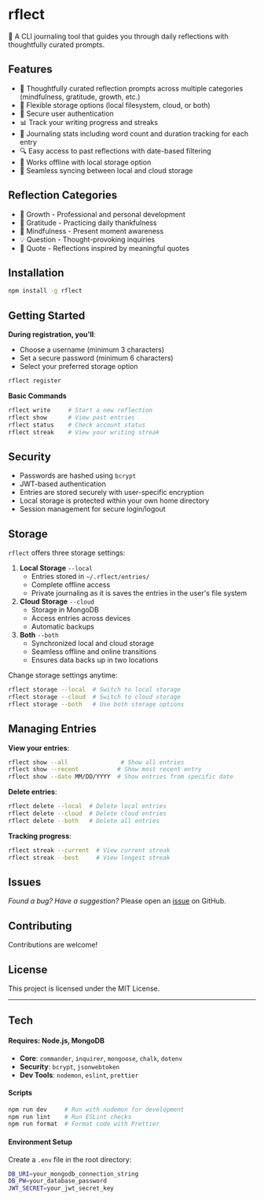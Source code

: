 # rflect
📝 A CLI journaling tool that guides you through daily reflections with thoughtfully curated prompts.

## Features
- 🤔 Thoughtfully curated reflection prompts across multiple categories (mindfulness, gratitude, growth, etc.)
- 💾 Flexible storage options (local filesystem, cloud, or both)
- 🔐 Secure user authentication
- 📊 Track your writing progress and streaks
- 📝 Journaling stats including word count and duration tracking for each entry
- 🔍 Easy access to past reflections with date-based filtering
- 📱 Works offline with local storage option
- 🔄 Seamless syncing between local and cloud storage

## Reflection Categories
- 🎯 Growth - Professional and personal development
- 🙏 Gratitude - Practicing daily thankfulness
- 💭 Mindfulness - Present moment awareness
- 💡 Question - Thought-provoking inquiries
- 💌 Quote - Reflections inspired by meaningful quotes

## Installation
```bash
npm install -g rflect
```

## Getting Started
**During registration, you'll**:
- Choose a username (minimum 3 characters)
- Set a secure password (minimum 6 characters)
- Select your preferred storage option

```bash
rflect register
```

**Basic Commands**
```bash
rflect write     # Start a new reflection
rflect show      # View past entries
rflect status    # Check account status
rflect streak    # View your writing streak
```

## Security
- Passwords are hashed using `bcrypt`
- JWT-based authentication
- Entries are stored securely with user-specific encryption
- Local storage is protected within your own home directory
- Session management for secure login/logout

## Storage
`rflect` offers three storage settings:
1. **Local Storage** `--local`
   - Entries stored in `~/.rflect/entries/`
   - Complete offline access
   - Private journaling as it is saves the entries in the user's file system
2. **Cloud Storage** `--cloud`
   - Storage in MongoDB
   - Access entries across devices 
   - Automatic backups
3. **Both** `--both`
   - Synchronized local and cloud storage
   - Seamless offline and online transitions
   - Ensures data backs up in two locations

Change storage settings anytime:
```bash
rflect storage --local  # Switch to local storage
rflect storage --cloud  # Switch to cloud storage
rflect storage --both   # Use both storage options
```

## Managing Entries
**View your entries**:
```bash
rflect show --all               # Show all entries
rflect show --recent           # Show most recent entry
rflect show --date MM/DD/YYYY  # Show entries from specific date
```

**Delete entries**:
```bash
rflect delete --local  # Delete local entries
rflect delete --cloud  # Delete cloud entries
rflect delete --both   # Delete all entries
```

**Tracking progress**:
```bash
rflect streak --current  # View current streak
rflect streak --best     # View longest streak
```

## Issues
*Found a bug? Have a suggestion?* Please open an [issue](https://github.com/aniqatc/rflect-cli/issues) on GitHub.

## Contributing
Contributions are welcome!

## License
This project is licensed under the MIT License.

---

## Tech
#### Requires: **Node.js, MongoDB**
- **Core**: `commander`, `inquirer`, `mongoose`, `chalk`, `dotenv`
- **Security**: `bcrypt`, `jsonwebtoken`
- **Dev Tools**: `nodemon`, `eslint`, `prettier`

#### Scripts
```bash
npm run dev     # Run with nodemon for development
npm run lint    # Run ESLint checks
npm run format  # Format code with Prettier
```

#### Environment Setup
Create a `.env` file in the root directory:
```bash
DB_URI=your_mongodb_connection_string
DB_PW=your_database_password
JWT_SECRET=your_jwt_secret_key
```

